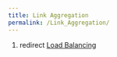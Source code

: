 ```yaml
---
title: Link Aggregation
permalink: /Link_Aggregation/
---
```


1.  redirect [Load Balancing](/Load_Balancing "wikilink")
